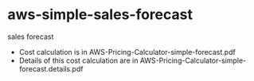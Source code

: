 # aws-simple-sales-forecast
sales forecast

- Cost calculation is in AWS-Pricing-Calculator-simple-forecast.pdf
- Details of this cost calculation are in AWS-Pricing-Calculator-simple-forecast.details.pdf
